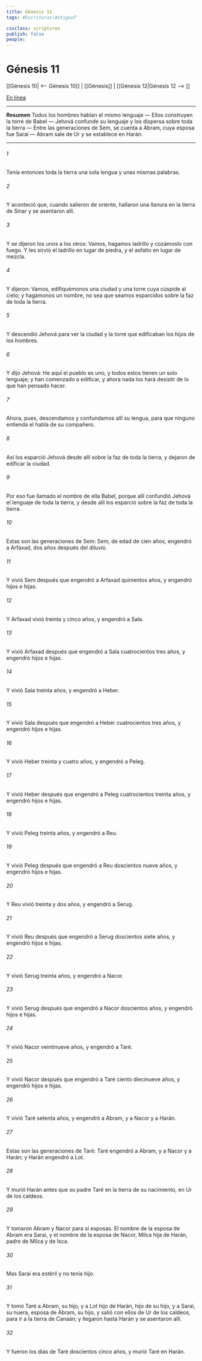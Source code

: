 ```yaml
---
title: Génesis 11
tags: #Escrituras\AntiguoT

cssclass: scriptures
publish: false
people:
---
```


# Génesis 11
[[Génesis 10| <-- Génesis 10]] | [[Génesis]] | [[Génesis 12|Génesis 12 --> ]]

[En línea](https://churchofjesuschrist.org/study/scriptures/ot/gen/11?lang=spa)

---
__Resumen__
Todos los hombres hablan el mismo lenguaje — Ellos construyen la torre de Babel — Jehová confunde su lenguaje y los dispersa sobre toda la tierra — Entre las generaciones de Sem, se cuenta a Abram, cuya esposa fue Sarai — Abram sale de Ur y se establece en Harán.

---
###### 1 
Tenía entonces toda la tierra una sola lengua y unas mismas palabras.

###### 2 
Y aconteció que, cuando salieron de oriente, hallaron una llanura en la tierra de Sinar y se asentaron allí.

###### 3 
Y se dijeron los unos a los otros: Vamos, hagamos ladrillo y cozámoslo con fuego. Y les sirvió el ladrillo en lugar de piedra, y el asfalto en lugar de mezcla.

###### 4 
Y dijeron: Vamos, edifiquémonos una ciudad y una torre cuya cúspide  al cielo; y hagámonos un nombre, no sea que seamos esparcidos sobre la faz de toda la tierra.

###### 5 
Y descendió Jehová para ver la ciudad y la torre que edificaban los hijos de los hombres.

###### 6 
Y dijo Jehová: He aquí el pueblo es uno, y todos estos tienen un solo lenguaje; y han comenzado a edificar, y ahora nada los hará desistir de lo que han pensado hacer.

###### 7 
Ahora, pues, descendamos y confundamos allí su lengua, para que ninguno entienda el habla de su compañero.

###### 8 
Así los esparció Jehová desde allí sobre la faz de toda la tierra, y dejaron de edificar la ciudad.

###### 9 
Por eso fue llamado el nombre de ella Babel, porque allí confundió Jehová el lenguaje de toda la tierra, y desde allí los esparció sobre la faz de toda la tierra.

###### 10 
Estas son las generaciones de Sem: Sem, de edad de cien años, engendró a Arfaxad, dos años después del diluvio.

###### 11 
Y vivió Sem después que engendró a Arfaxad quinientos años, y engendró hijos e hijas.

###### 12 
Y Arfaxad vivió treinta y cinco años, y engendró a Sala.

###### 13 
Y vivió Arfaxad después que engendró a Sala cuatrocientos tres años, y engendró hijos e hijas.

###### 14 
Y vivió Sala treinta años, y engendró a Heber.

###### 15 
Y vivió Sala después que engendró a Heber cuatrocientos tres años, y engendró hijos e hijas.

###### 16 
Y vivió Heber treinta y cuatro años, y engendró a Peleg.

###### 17 
Y vivió Heber después que engendró a Peleg cuatrocientos treinta años, y engendró hijos e hijas.

###### 18 
Y vivió Peleg treinta años, y engendró a Reu.

###### 19 
Y vivió Peleg después que engendró a Reu doscientos nueve años, y engendró hijos e hijas.

###### 20 
Y Reu vivió treinta y dos años, y engendró a Serug.

###### 21 
Y vivió Reu después que engendró a Serug doscientos siete años, y engendró hijos e hijas.

###### 22 
Y vivió Serug treinta años, y engendró a Nacor.

###### 23 
Y vivió Serug después que engendró a Nacor doscientos años, y engendró hijos e hijas.

###### 24 
Y vivió Nacor veintinueve años, y engendró a Taré.

###### 25 
Y vivió Nacor después que engendró a Taré ciento diecinueve años, y engendró hijos e hijas.

###### 26 
Y vivió Taré setenta años, y engendró a Abram, y a Nacor y a Harán.

###### 27 
Estas son las generaciones de Taré: Taré engendró a Abram, y a Nacor y a Harán; y Harán engendró a Lot.

###### 28 
Y murió Harán antes que su padre Taré en la tierra de su nacimiento, en Ur de los caldeos.

###### 29 
Y tomaron Abram y Nacor para sí esposas. El nombre de la esposa de Abram era Sarai, y el nombre de la esposa de Nacor, Milca hija de Harán, padre de Milca y de Isca.

###### 30 
Mas Sarai era estéril y no tenía hijo.

###### 31 
Y tomó Taré a Abram, su hijo, y a Lot hijo de Harán, hijo de su hijo, y a Sarai, su nuera, esposa de Abram, su hijo, y salió con ellos de Ur de los caldeos, para ir a la tierra de Canaán; y llegaron hasta Harán y se asentaron allí.

###### 32 
Y fueron los días de Taré doscientos cinco años, y murió Taré en Harán.

